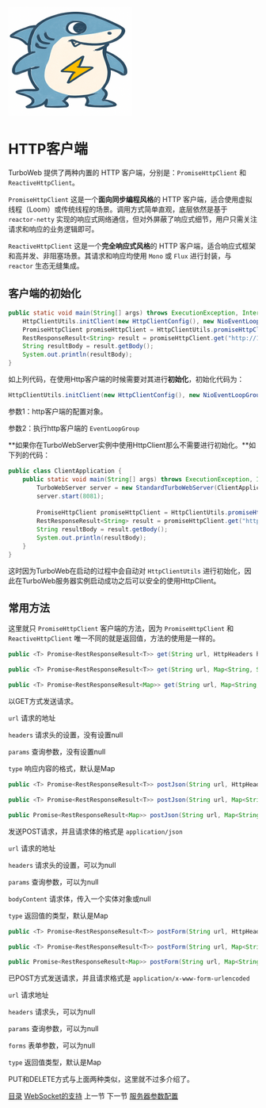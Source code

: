 # <img src="../image/logo.png"/>

# HTTP客户端

TurboWeb 提供了两种内置的 HTTP 客户端，分别是：`PromiseHttpClient` 和 `ReactiveHttpClient`。

`PromiseHttpClient` 这是一个**面向同步编程风格**的 HTTP 客户端，适合使用虚拟线程（Loom）或传统线程的场景。调用方式简单直观，底层依然是基于 `reactor-netty` 实现的响应式网络通信，但对外屏蔽了响应式细节，用户只需关注请求和响应的业务逻辑即可。

`ReactiveHttpClient` 这是一个**完全响应式风格**的 HTTP 客户端，适合响应式框架和高并发、非阻塞场景。其请求和响应均使用 `Mono` 或 `Flux` 进行封装，与 `reactor` 生态无缝集成。

## 客户端的初始化

```java
public static void main(String[] args) throws ExecutionException, InterruptedException {
    HttpClientUtils.initClient(new HttpClientConfig(), new NioEventLoopGroup());
    PromiseHttpClient promiseHttpClient = HttpClientUtils.promiseHttpClient();
    RestResponseResult<String> result = promiseHttpClient.get("http://127.0.0.1:8080/hello", null, String.class).get();
    String resultBody = result.getBody();
    System.out.println(resultBody);
}
```

如上列代码，在使用Http客户端的时候需要对其进行**初始化**，初始化代码为：

```java
HttpClientUtils.initClient(new HttpClientConfig(), new NioEventLoopGroup());
```

参数1：http客户端的配置对象。

参数2：执行http客户端的 `EventLoopGroup`

**如果你在TurboWebServer实例中使用HttpClient那么不需要进行初始化。**如下列的代码：

```java
public class ClientApplication {
	public static void main(String[] args) throws ExecutionException, InterruptedException {
		TurboWebServer server = new StandardTurboWebServer(ClientApplication.class);
		server.start(8081);

		PromiseHttpClient promiseHttpClient = HttpClientUtils.promiseHttpClient();
		RestResponseResult<String> result = promiseHttpClient.get("http://127.0.0.1:8080/hello", null, String.class).get();
		String resultBody = result.getBody();
		System.out.println(resultBody);
	}
}
```

这时因为TurboWeb在启动的过程中会自动对 `HttpClientUtils` 进行初始化，因此在TurboWeb服务器实例启动成功之后可以安全的使用HttpClient。

## 常用方法

这里就只 `PromiseHttpClient` 客户端的方法，因为 `PromiseHttpClient` 和 `ReactiveHttpClient` 唯一不同的就是返回值，方法的使用是一样的。

```java
public <T> Promise<RestResponseResult<T>> get(String url, HttpHeaders headers, Map<String, String> params, Class<T> type)
```

```java
public <T> Promise<RestResponseResult<T>> get(String url, Map<String, String> params, Class<T> type)
```

```java
public <T> Promise<RestResponseResult<Map>> get(String url, Map<String, String> params)
```

以GET方式发送请求。

`url` 请求的地址

`headers` 请求头的设置，没有设置null

`params` 查询参数，没有设置null

`type` 响应内容的格式，默认是Map

```java
public <T> Promise<RestResponseResult<T>> postJson(String url, HttpHeaders headers, Map<String, String> params, Object bodyContent, Class<T> type)
```

```java
public <T> Promise<RestResponseResult<T>> postJson(String url, Map<String, String> params, Object bodyContent, Class<T> type)
```

```java
public Promise<RestResponseResult<Map>> postJson(String url, Map<String, String> params, Object bodyContent)
```

发送POST请求，并且请求体的格式是 `application/json`

`url` 请求的地址

`headers` 请求头的设置，可以为null

`params` 查询参数，可以为null

`bodyContent` 请求体，传入一个实体对象或null

`type` 返回值的类型，默认是Map

```java
public <T> Promise<RestResponseResult<T>> postForm(String url, HttpHeaders headers, Map<String, String> params, Map<String, String> forms, Class<T> type)
```

```java
public <T> Promise<RestResponseResult<T>> postForm(String url, Map<String, String> params, Map<String, String> forms, Class<T> type)
```

```java
public Promise<RestResponseResult<Map>> postForm(String url, Map<String, String> params, Map<String, String> forms)
```

已POST方式发送请求，并且请求格式是 `application/x-www-form-urlencoded` 

`url` 请求地址

`headers` 请求头，可以为null

`params` 查询参数，可以为null

`forms` 表单参数，可以为null

`type` 返回值类型，默认是Map

PUT和DELETE方式与上面两种类似，这里就不过多介绍了。



[目录](./guide.md) [WebSocket的支持](./websocket.md) 上一节 下一节 [服务器参数配置](./serverconfig.md)